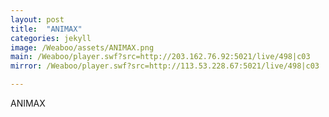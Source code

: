 ```yaml
---
layout: post
title:  "ANIMAX"
categories: jekyll
image: /Weaboo/assets/ANIMAX.png
main: /Weaboo/player.swf?src=http://203.162.76.92:5021/live/498|c03
mirror: /Weaboo/player.swf?src=http://113.53.228.67:5021/live/498|c03

---
```

ANIMAX
